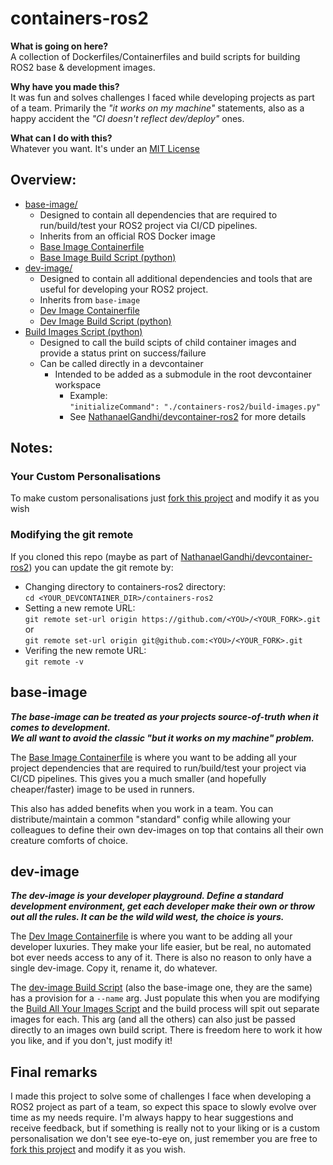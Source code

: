 # containers-ros2

**What is going on here?**<br>A collection of Dockerfiles/Containerfiles and build scripts for building ROS2 base & development images.

**Why have you made this?**<br>It was fun and solves challenges I faced while developing projects as part of a team. Primarily the *"it works on my machine"* statements, also as a happy accident the *"CI doesn't reflect dev/deploy"* ones.

**What can I do with this?**<br>Whatever you want. It's under an [MIT License](LICENSE)

## Overview:
- [base-image/](base-image)
  - Designed to contain all dependencies that are required to run/build/test your ROS2 project via CI/CD pipelines.
  - Inherits from an official ROS Docker image
  - [Base Image Containerfile](base-image/Containerfile)
  - [Base Image Build Script (python)](base-image/build-image.py)
- [dev-image/](dev-image)
  - Designed to contain all additional dependencies and tools that are useful for developing your ROS2 project.
  - Inherits from ```base-image```
  - [Dev Image Containerfile](base-image/Containerfile)
  - [Dev Image Build Script (python)](base-image/build-image.py)
- [Build Images Script (python)](build-images.py)
  - Designed to call the build scipts of child container images and provide a status print on success/failure
  - Can be called directly in a devcontainer
    - Intended to be added as a submodule in the root devcontainer workspace
      - Example:<br>```"initializeCommand": "./containers-ros2/build-images.py"```
      - See [NathanaelGandhi/devcontainer-ros2](https://github.com/NathanaelGandhi/devcontainer-ros2) for more details

## Notes:
### Your Custom Personalisations
To make custom personalisations just [fork this project](https://github.com/NathanaelGandhi/containers-ros2/fork) and modify it as you wish

### Modifying the git remote
If you cloned this repo (maybe as part of [NathanaelGandhi/devcontainer-ros2](https://github.com/NathanaelGandhi/devcontainer-ros2)) you can update the git remote by:
  - Changing directory to containers-ros2 directory:<br>
  ```cd <YOUR_DEVCONTAINER_DIR>/containers-ros2```
  - Setting a new remote URL:<br>
  ```git remote set-url origin https://github.com/<YOU>/<YOUR_FORK>.git```<br>or<br>```git remote set-url origin git@github.com:<YOU>/<YOUR_FORK>.git```
  - Verifing the new remote URL:<br>
  ```git remote -v```

## base-image
***The base-image can be treated as your projects source-of-truth when it comes to development.<br>We all want to avoid the classic "but it works on my machine" problem.***

The [Base Image Containerfile](base-image/Containerfile) is where you want to be adding all your project dependencies that are required to run/build/test your project via CI/CD pipelines. This gives you a much smaller (and hopefully cheaper/faster) image to be used in runners. 

This also has added benefits when you work in a team. You can distribute/maintain a common "standard" config while allowing your colleagues to define their own dev-images on top that contains all their own creature comforts of choice.

## dev-image
***The dev-image is your developer playground. Define a standard development environment, get each developer make their own or throw out all the rules. It can be the wild wild west, the choice is yours.***

The [Dev Image Containerfile](dev-image/Containerfile) is where you want to be adding all your developer luxuries. They make your life easier, but be real, no automated bot ever needs access to any of it. There is also no reason to only have a single dev-image. Copy it, rename it, do whatever. 

The [dev-image Build Script](base-image/build-image.py) (also the base-image one, they are the same) has a provision for a ```--name``` arg. Just populate this when you are modifying the [Build All Your Images Script](build-images.py) and the build process will spit out separate images for each. This arg (and all the others) can also just be passed directly to an images own build script. There is freedom here to work it how you like, and if you don't, just modify it!

## Final remarks
I made this project to solve some of challenges I face when developing a ROS2 project as part of a team, so expect this space to slowly evolve over time as my needs require. I'm always happy to hear suggestions and receive feedback, but if something is really not to your liking or is a custom personalisation we don't see eye-to-eye on, just remember you are free to  [fork this project](https://github.com/NathanaelGandhi/containers-ros2/fork) and modify it as you wish.